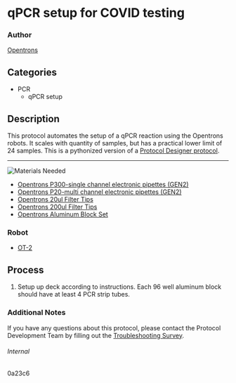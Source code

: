 # qPCR setup for COVID testing

### Author
[Opentrons](https://opentrons.com/)



## Categories
* PCR
	* qPCR setup

## Description
This protocol automates the setup of a qPCR reaction using the Opentrons robots. It scales with quantity of samples, but has a practical lower limit of 24 samples. This is a pythonized version of a [Protocol Designer protocol](https://s3.amazonaws.com/pf-upload-01/u-4256/0/2020-09-21/tm23shu/Full%20PCR%20Plate%20with%20Master%20Mix%20.json).

---
![Materials Needed](https://s3.amazonaws.com/opentrons-protocol-library-website/custom-README-images/001-General+Headings/materials.png)

* [Opentrons P300-single channel electronic pipettes (GEN2)](https://shop.opentrons.com/collections/ot-2-robot/products/single-channel-electronic-pipette?variant=5984549109789)
* [Opentrons P20-multi channel electronic pipettes (GEN2)](https://shop.opentrons.com/collections/ot-2-robot/products/8-channel-electronic-pipette)
* [Opentrons 20ul Filter Tips](https://shop.opentrons.com/collections/opentrons-tips/products/opentrons-20ul-filter-tips)
* [Opentrons 200ul Filter Tips](https://shop.opentrons.com/collections/opentrons-tips/products/opentrons-200ul-filter-tips)
* [Opentrons Aluminum Block Set](https://shop.opentrons.com/products/aluminum-block-set)

### Robot
* [OT-2](https://opentrons.com/ot-2)

## Process
1. Setup up deck according to instructions.  Each 96 well aluminum block should have at least 4 PCR strip tubes. 

### Additional Notes
If you have any questions about this protocol, please contact the Protocol Development Team by filling out the [Troubleshooting Survey](https://protocol-troubleshooting.paperform.co/).

###### Internal
0a23c6
